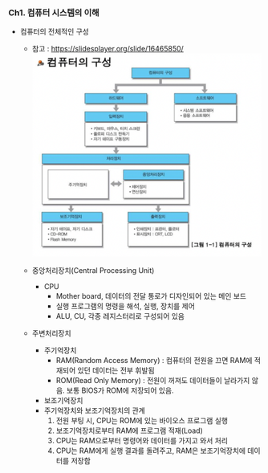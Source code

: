 ### Ch1. 컴퓨터 시스템의 이해

- 컴퓨터의 전체적인 구성 
    - 참고 : https://slidesplayer.org/slide/16465850/
        ![컴퓨터의 구성](computer_structure_image1.png)
    
    - 중앙처리장치(Central Processing Unit)
        - CPU 
            - Mother board, 데이터의 전달 통로가 디자인되어 있는 메인 보드
            - 실행 프로그램의 명령을 해석, 실행, 장치를 제어 
            - ALU, CU, 각종 레지스터리로 구성되어 있음 
    - 주변처리장치
        - 주기억장치
            - RAM(Random Access Memory) : 컴퓨터의 전원을 끄면 RAM에 적재되어 있던 데이터는 전부 휘발됨
            - ROM(Read Only Memory) : 전원이 꺼져도 데이터들이 날라가지 않음. 보통 BIOS가 ROM에 저장되어 있음.
        - 보조기억장치
        - 주기억장치와 보조기억장치의 관계
            1. 전원 부팅 시, CPU는 ROM에 있는 바이오스 프로그램 실행
            2. 보조기억장치로부터 RAM에 프로그램 적재(Load)
            3. CPU는 RAM으로부터 명령어와 데이터를 가지고 와서 처리 
            4. CPU는 RAM에게 실행 결과를 돌려주고, RAM은 보조기억장치에 데이터를 저장함 
